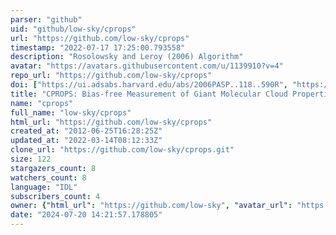 ```yaml
---
parser: "github"
uid: "github/low-sky/cprops"
url: "https://github.com/low-sky/cprops"
timestamp: "2022-07-17 17:25:00.793558"
description: "Rosolowsky and Leroy (2006) Algorithm"
avatar: "https://avatars.githubusercontent.com/u/1139910?v=4"
repo_url: "https://github.com/low-sky/cprops"
doi: ["https://ui.adsabs.harvard.edu/abs/2006PASP..118..590R", "https://ui.adsabs.harvard.edu/abs/2011ascl.soft02012R/abstract"]
title: "CPROPS: Bias-free Measurement of Giant Molecular Cloud Properties"
name: "cprops"
full_name: "low-sky/cprops"
html_url: "https://github.com/low-sky/cprops"
created_at: "2012-06-25T16:28:25Z"
updated_at: "2022-03-14T08:12:33Z"
clone_url: "https://github.com/low-sky/cprops.git"
size: 122
stargazers_count: 8
watchers_count: 8
language: "IDL"
subscribers_count: 4
owner: {"html_url": "https://github.com/low-sky", "avatar_url": "https://avatars.githubusercontent.com/u/1139910?v=4", "login": "low-sky", "type": "User"}
date: "2024-07-20 14:21:57.178805"
---
```


